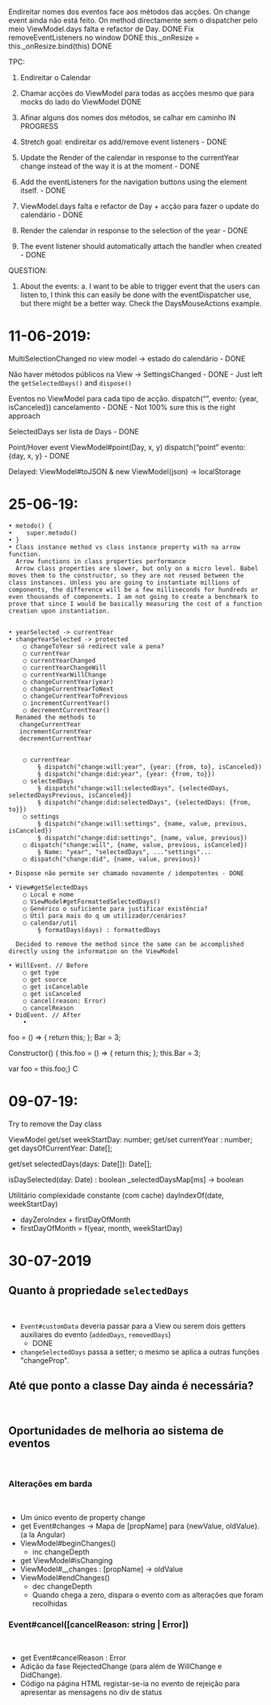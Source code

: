 Endireitar nomes dos eventos face aos métodos das acções.
   On change event ainda não está feito.
   On method directamente sem o dispatcher pelo meio
   ViewModel.days falta e refactor de Day.               DONE
   Fix removeEventListeners no window                    DONE
   this._onResize = this._onResize.bind(this)            DONE

TPC:
1. Endireitar o Calendar
2. Chamar acções do ViewModel para todas as acções mesmo que para mocks do lado do ViewModel DONE
3. Afinar alguns dos nomes dos métodos, se calhar em caminho IN PROGRESS
4. Stretch goal: endireitar os add/remove event listeners - DONE

5. Update the Render of the calendar in response to the currentYear change instead of the way it is at the moment - DONE
6. Add the eventListeners for the navigation buttons using the element itself. - DONE
7. ViewModel.days falta e refactor de Day + acção para fazer o update do calendário - DONE
8. Render the calendar in response to the selection of the year - DONE
9. The event listener should automatically attach the handler when created - DONE

QUESTION:
1. About the events:
   a. I want to be able to trigger event that the users can listen to, I think this can easily be done with the
   eventDispatcher use, but there might be a better way. Check the DaysMouseActions example.


# 11-06-2019:
MultiSelectionChanged no view model -> estado do calendário - DONE

Não haver métodos públicos na View -> SettingsChanged - DONE - Just left the `getSelectedDays()` and `dispose()`

Eventos no ViewModel para cada tipo de acção.
 dispatch(“”, evento: {year, isCanceled}) cancelamento - DONE - Not 100% sure this is the right approach

SelectedDays ser lista de Days - DONE

Point/Hover event
ViewModel#point(Day, x, y)
 dispatch(“point” evento: {day, x, y} - DONE



Delayed:
ViewModel#toJSON & new ViewModel(json) -> localStorage


# 25-06-19:

	• metodo() {
	•    super.metodo()
	• }
	• Class instance method vs class instance property with na arrow function.
      Arrow functions in class properties performance
      Arrow class properties are slower, but only on a micro level. Babel moves them to the constructor, so they are not reused between the class instances. Unless you are going to instantiate millions of components, the difference will be a few milliseconds for hundreds or even thousands of components. I am not going to create a benchmark to prove that since I would be basically measuring the cost of a function creation upon instantiation.


	• yearSelected -> currentYear
	• changeYearSelected -> protected
		○ changeToYear só redirect vale a pena?
		○ currentYear
		○ currentYearChanged
		○ currentYearChangeWill
		○ currentYearWillChange
		○ changeCurrentYear(year)
		○ changeCurrentYearToNext
		○ changeCurrentYearToPrevious
		○ incrementCurrentYear()
		○ decrementCurrentYear()
      Renamed the methods to
       changeCurrentYear
       incrementCurrentYear
       decrementCurrentYear


		○ currentYear
			§ dispatch("change:will:year", {year: {from, to}, isCanceled})
			§ dispatch("change:did:year", {year: {from, to}})
		○ selectedDays
			§ dispatch("change:will:selectedDays", {selectedDays, selectedDaysPrevious, isCanceled})
			§ dispatch("change:did:selectedDays", {selectedDays: {from, to}})
		○ settings
			§ dispatch("change:will:settings", {name, value, previous, isCanceled})
			§ dispatch("change:did:settings", {name, value, previous})
		○ dispatch("change:will", {name, value, previous, isCanceled})
			§ Name: "year", "selectedDays", ..."settings"...
		○ dispatch("change:did", {name, value, previous})

	• Dispose não permite ser chamado novamente / idempotentes - DONE

	• View#getSelectedDays
		○ Local e nome
		○ ViewModel#getFormattedSelectedDays()
		○ Genérico o suficiente para justificar existência?
		○ Útil para mais do q um utilizador/cenários?
		○ calendar/util
			§ formatDays(days) : formattedDays

      Decided to remove the method since the same can be accomplished directly using the information on the ViewModel

	• WillEvent. // Before
		○ get type
		○ get source
		○ get isCancelable
		○ get isCanceled
		○ cancel(reason: Error)
		○ cancelReason
	• DidEvent. // After
		•


foo = () => { return this; };
Bar = 3;

Constructor() {
  this.foo = () => { return this; };
  this.Bar = 3;

  var foo = this.foo;}
C



# 09-07-19:
Try to remove the Day class

ViewModel
 get/set weekStartDay: number;
 get/set currentYear : number;
 get     daysOfCurrentYear: Date[];

 get/set selectedDays(days: Date[]): Date[];

 isDaySelected(day: Date) : boolean
   _selectedDaysMap[ms] -> boolean

Utilitário complexidade constante (com cache)
 dayIndexOf(date, weekStartDay)
   * dayZeroIndex + firstDayOfMonth
   * firstDayOfMonth = f(year, month, weekStartDay)



# 30-07-2019
## Quanto à propriedade `selectedDays`
​
* `Event#customData` deveria passar para a View ou serem dois getters auxiliares do evento (`addedDays`, `removedDays`)
	- DONE
* `changeSelectedDays` passa a setter; o mesmo se aplica a outras funções "changeProp".
​
## Até que ponto a classe Day ainda é necessária?
​
## Oportunidades de melhoria ao sistema de eventos
​
### Alterações em barda
​
* Um único evento de property change
* get Event#changes -> Mapa de [propName] para {newValue, oldValue}.  (a la Angular)
* ViewModel#beginChanges()
  * inc changeDepth
* get ViewModel#isChanging
* ViewModel#__changes : [propName] -> oldValue
* ViewModel#endChanges()
  * dec changeDepth
  * Quando chega a zero, dispara o evento com as alterações que foram recolhidas
​
### Event#cancel([cancelReason: string | Error])
​
* get Event#cancelReason : Error
* Adição da fase RejectedChange (para além de WillChange e DidChange).
* Código na página HTML registar-se-ia no evento de rejeição para apresentar as mensagens no div de status
